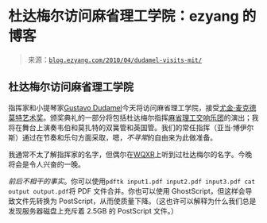 <!--yml

类别：未分类

日期：2024-07-01 18:18:22

-->

# 杜达梅尔访问麻省理工学院：ezyang 的博客

> 来源：[`blog.ezyang.com/2010/04/dudamel-visits-mit/`](http://blog.ezyang.com/2010/04/dudamel-visits-mit/)

## 杜达梅尔访问麻省理工学院

指挥家和小提琴家[Gustavo Dudamel](http://en.wikipedia.org/wiki/Gustavo_Dudamel)今天将访问麻省理工学院，接受[尤金·麦克德莫特艺术奖](http://web.mit.edu/press/2009/dudamel-mcdermott.html)。颁奖典礼的一部分将包括杜达梅尔指挥[麻省理工交响乐团](http://web.mit.edu/mitso/)的演出；我将在舞台上演奏韦伯和莫扎特的双簧管和英国管。我们的常任指挥（亚当·博伊尔斯）通过在节奏和乐句方面采取，嗯，*不寻常*的自由来为此做准备。

我通常不太了解指挥家的名字，但偶尔在[WQXR](http://www.wqxr.org/articles/wqxr-features/2010/jan/08/wqxr-arts-file-new-year-new-opera/)上听到过杜达梅尔的名字。今晚将会是令人兴奋的一晚。

*前后不相干的事实*。你可以使用`pdftk input1.pdf input2.pdf input3.pdf cat output output.pdf`将 PDF 文件合并。你也可以使用 GhostScript，但这样会导致文件先转换为 PostScript，从而使质量下降。（这也许可以解释为什么我们总是发现服务器磁盘上充斥着 2.5GB 的 PostScript 文件。）
